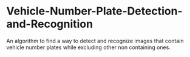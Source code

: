 # Vehicle-Number-Plate-Detection-and-Recognition
An algorithm to find a way to detect and recognize images that contain vehicle number plates while excluding other non containing ones.
